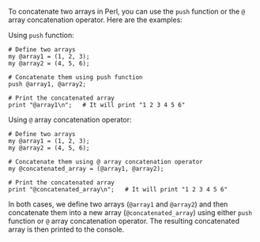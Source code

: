To concatenate two arrays in Perl, you can use the `push` function or the `@` array concatenation operator. Here are the examples:

Using `push` function:

```
# Define two arrays
my @array1 = (1, 2, 3);
my @array2 = (4, 5, 6);

# Concatenate them using push function
push @array1, @array2;

# Print the concatenated array
print "@array1\n";   # It will print "1 2 3 4 5 6"
```

Using `@` array concatenation operator:

```
# Define two arrays
my @array1 = (1, 2, 3);
my @array2 = (4, 5, 6);

# Concatenate them using @ array concatenation operator
my @concatenated_array = (@array1, @array2);

# Print the concatenated array
print "@concatenated_array\n";   # It will print "1 2 3 4 5 6"
```

In both cases, we define two arrays (`@array1` and `@array2`) and then concatenate them into a new array (`@concatenated_array`) using either `push` function or `@` array concatenation operator. The resulting concatenated array is then printed to the console.